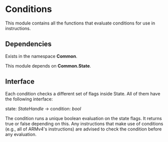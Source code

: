 ﻿# Conditions
This module contains all the functions that evaluate conditions for use in instructions.

## Dependencies
Exists in the namespace **Common**.

This module depends on **Common.State**.

## Interface
Each condition checks a different set of flags inside State. All of them have the following interface:

state: *StateHandle* -> condition: *bool*

The condition runs a unique boolean evaluation on the state flags. It returns true or false depending on this. Any instructions that make use of conditions (e.g., all of ARMv4's instructions) are advised to check the condition before any evaluation.